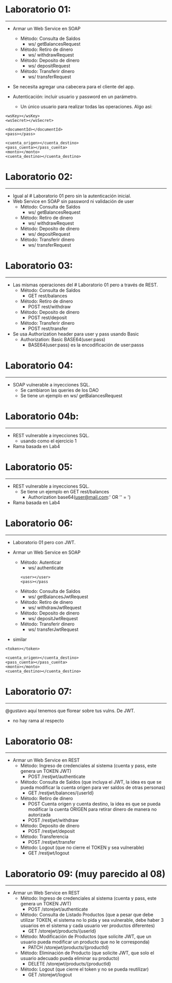 # Laboratorio 01:
-----------------------
- Armar un Web Service en SOAP
  - Método: Consulta de Saldos 
    - ws/ getBalancesRequest
  - Método: Retiro de dinero
    - ws/ withdrawRequest
  - Método: Deposito de dinero
    - ws/ depositRequest
  - Método: Transferir dinero
    - ws/ transferRequest
- Se necesita agregar una cabecera para el cliente del app.
  
- Autenticación: incluir usuario y password en un parámetro. 
  - Un único usuario para realizar todas las operaciones. Algo así:
````
<wsKey></wsKey>
<wsSecret></wsSecret>

<documentId></documentId>
<pass></pass>

<cuenta_origen></cuenta_destino>
<pass_cuenta></pass_cuenta>
<monto></monto>
<cuenta_destino></cuenta_destino>
````

# Laboratorio 02:
----------------------
- Igual al # Laboratorio 01 pero sin la autenticación inicial.
- Web Service en SOAP sin password ni validación de user
  - Método: Consulta de Saldos 
    - ws/ getBalancesRequest
  - Método: Retiro de dinero
    - ws/ withdrawRequest
  - Método: Deposito de dinero
    - ws/ depositRequest
  - Método: Transferir dinero
    - ws/ transferRequest

# Laboratorio 03:
---------------------
- Las mismas operaciones del # Laboratorio 01 pero a través de REST.
  - Método: Consulta de Saldos 
    - GET rest/balances
  - Método: Retiro de dinero
    - POST rest/withdraw
  - Método: Deposito de dinero
    - POST rest/deposit
  - Método: Transferir dinero
    - POST rest/transfer
- Se usa Authorization header para user y pass usando Basic
  - Authorization: Basic BASE64(user:pass)
    - BASE64(user:pass) es la encodificación de user:passs

# Laboratorio 04:
---------------------
- SOAP vulnerable a inyecciones SQL.
  - Se cambiaron las queries de los DAO
  - Se tiene un ejemplo en ws/ getBalancesRequest

# Laboratorio 04b:
--------------------
- REST vulnerable a inyecciones SQL.
  - usando como el ejercicio 1
- Rama basada en Lab4

# Laboratorio 05:
--------------------
- REST vulnerable a inyecciones SQL.
  - Se tiene un ejemplo en GET rest/balances
    - Authorization base64(user@mail.com:' OR '' = ')
- Rama basada en Lab4

# Laboratorio 06:
--------------------
- Laboratorio 01 pero con JWT.

- Armar un Web Service en SOAP
  - Método: Autenticar
    - ws/ authenticate
    ````
    <user></user>
    <pass></pass
    ````
  - Método: Consulta de Saldos 
    - ws/ getBalancesJwtRequest
  - Método: Retiro de dinero
    - ws/ withdrawJwtRequest
  - Método: Deposito de dinero
    - ws/ depositJwtRequest
  - Método: Transferir dinero
    - ws/ transferJwtRequest
- similar    
````
<token></token>

<cuenta_origen></cuenta_destino>
<pass_cuenta></pass_cuenta>
<monto></monto>
<cuenta_destino></cuenta_destino>
````

# Laboratorio 07:
--------------------
@gustavo aquí tenemos que florear sobre tus vulns. De JWT.
- no hay rama al respecto

# Laboratorio 08:
--------------------
- Armar un Web Service en REST
  - Método: Ingreso de credenciales al sistema (cuenta y pass, este genera un TOKEN JWT)
    - POST /restjwt/authenticate
  - Método: Consulta de Saldos (que incluya el JWT, la idea es que se pueda modificar la cuenta origen para ver saldos de otras personas)
    - GET /restjwt/balances/{userId}
  - Método: Retiro de dinero
    - POST Cuenta origen y cuenta destino, la idea es que se pueda  modificar la cuenta ORIGEN para retirar dinero de manera no autorizada
    - POST /restjwt/withdraw
  - Método: Deposito de dinero
    - POST /restjwt/deposit
  - Método: Transferencia
    - POST /restjwt/transfer
  - Método: Logout (que no cierre el TOKEN y sea vulnerable)
    - GET /restjwt/logout

# Laboratorio 09: (muy parecido al 08)
--------------------
- Armar un Web Service en REST
  - Método: Ingreso de credenciales al sistema (cuenta y pass, este genera un TOKEN JWT)
    - POST /storejwt/authenticate
  - Método: Consulta de Listado Productos (que a pesar que debe utilizar TOKEN, el sistema no lo pida y sea vulnerable, debe haber 3 usuarios en el sistema y cada usuario ver productos diferentes)
    - GET /storejwt/products/{userId}
  - Método: Modificación de Productos (que solicite JWT, que un usuario pueda modificar un producto que no le corresponda)
    - PATCH /storejwt/products/{productId}
  - Método: Eliminación de Producto  (que solicite JWT, que solo el usuario adecuado pueda eliminar su producto)
    - DELETE /storejwt/products/{productId}
  - Método: Logout (que cierre el token y no se pueda reutilizar)
    - GET /storejwt/logout